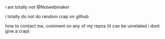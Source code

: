  i am totally  not @Notwebmaker

i totally do not do random crap on github

how to contact me, comment on any of my repos (it can be unrelated i dont give a crap)
 


<!---

--->
